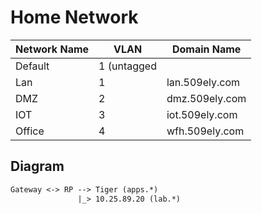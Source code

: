# Home Network

| Network Name | VLAN        | Domain Name    |
| ------------ | ----------- | -------------- |
| Default      | 1 (untagged |                |
| Lan          | 1           | lan.509ely.com |
| DMZ          | 2           | dmz.509ely.com |
| IOT          | 3           | iot.509ely.com |
| Office       | 4           | wfh.509ely.com |

## Diagram

```txt
Gateway <-> RP --> Tiger (apps.*)
               |_> 10.25.89.20 (lab.*)
```
